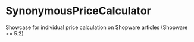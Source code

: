 # SynonymousPriceCalculator
Showcase for individual price calculation on Shopware articles (Shopware >= 5.2)
